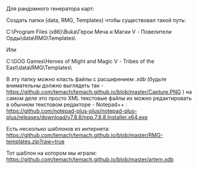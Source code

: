 Для рандомного генератора карт:

Создать папки (data, RMG, Templates) чтобы существовал такой путь:

C:\Program Files (x86)\Buka\Герои Меча и Магии V - Повелители Орды\data\RMG\Templates\

Или

C:\GOG Games\Heroes of Might and Magic V - Tribes of the East\data\RMG\Templates\

В эту папку можно класть файлы с расширением .xdb (будьте внимательны должно выглядеть так - https://github.com/temach/temach.github.io/blob/master/Capture.PNG )
на самом деле это просто XML текстовые файлы
их можно редактировать в обычном текстовом редакторе - Notepad++ : https://github.com/notepad-plus-plus/notepad-plus-plus/releases/download/v7.8.8/npp.7.8.8.Installer.x64.exe

Есть несколько шаблонов из интернета: https://github.com/temach/temach.github.io/blob/master/RMG-templates.zip?raw=true

Тот шаблон на котором мы играли: https://github.com/temach/temach.github.io/blob/master/artem.xdb
